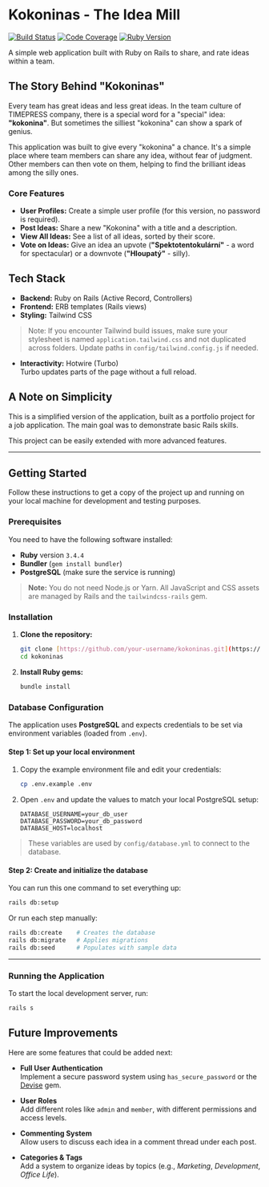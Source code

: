 # Kokoninas - The Idea Mill

[![Build Status](https://img.shields.io/badge/build-passing-green)](https://github.com)
[![Code Coverage](https://img.shields.io/badge/coverage-N/A-lightgrey)](https://github.com)
[![Ruby Version](https://img.shields.io/badge/ruby-3.4.4-red)](https://www.ruby-lang.org)

A simple web application built with Ruby on Rails to share, and rate ideas within a team.

## The Story Behind "Kokoninas"

Every team has great ideas and less great ideas. In the team culture of TIMEPRESS company, there is a special word for a "special" idea: **"kokonina"**. But sometimes the silliest "kokonina" can show a spark of genius.

This application was built to give every "kokonina" a chance. It's a simple place where team members can share any idea, without fear of judgment. Other members can then vote on them, helping to find the brilliant ideas among the silly ones.

### Core Features

* **User Profiles:** Create a simple user profile (for this version, no password is required).
* **Post Ideas:** Share a new "Kokonina" with a title and a description.
* **View All Ideas:** See a list of all ideas, sorted by their score.
* **Vote on Ideas:** Give an idea an upvote (**"Spektotentokulární"** - a word for spectacular) or a downvote (**"Hloupatý"** - silly).

## Tech Stack

- **Backend:** Ruby on Rails (Active Record, Controllers)
- **Frontend:** ERB templates (Rails views)
- **Styling:** Tailwind CSS
> Note: If you encounter Tailwind build issues, make sure your stylesheet is named `application.tailwind.css` and not duplicated across folders. Update paths in `config/tailwind.config.js` if needed.
- **Interactivity:** Hotwire (Turbo)  
  Turbo updates parts of the page without a full reload.

## A Note on Simplicity

This is a simplified version of the application, built as a portfolio project for a job application. The main goal was to demonstrate basic Rails skills.

This project can be easily extended with more advanced features.

---

## Getting Started

Follow these instructions to get a copy of the project up and running on your local machine for development and testing purposes.

### Prerequisites

You need to have the following software installed:

- **Ruby** version `3.4.4`
- **Bundler** (`gem install bundler`)
- **PostgreSQL** (make sure the service is running)

> **Note:** You do not need Node.js or Yarn. All JavaScript and CSS assets are managed by Rails and the `tailwindcss-rails` gem.

### Installation

1.  **Clone the repository:**
    ```bash
    git clone [https://github.com/your-username/kokoninas.git](https://github.com/your-username/kokoninas.git)
    cd kokoninas
    ```

2.  **Install Ruby gems:**
    ```bash
    bundle install
    ```

### Database Configuration

The application uses **PostgreSQL** and expects credentials to be set via environment variables (loaded from `.env`).

#### Step 1: Set up your local environment

1. Copy the example environment file and edit your credentials:
   ```bash
   cp .env.example .env
   ```
2. Open `.env` and update the values to match your local PostgreSQL setup:
   ```env
   DATABASE_USERNAME=your_db_user
   DATABASE_PASSWORD=your_db_password
   DATABASE_HOST=localhost
   ```
> These variables are used by `config/database.yml` to connect to the database.

#### Step 2: Create and initialize the database

You can run this one command to set everything up:
```bash
rails db:setup
```

Or run each step manually:
```bash
rails db:create    # Creates the database
rails db:migrate   # Applies migrations
rails db:seed      # Populates with sample data
```

---

### Running the Application

To start the local development server, run:
```bash
rails s
```

## Future Improvements

Here are some features that could be added next:

- **Full User Authentication**  
  Implement a secure password system using `has_secure_password` or the [Devise](https://github.com/heartcombo/devise) gem.

- **User Roles**  
  Add different roles like `admin` and `member`, with different permissions and access levels.

- **Commenting System**  
  Allow users to discuss each idea in a comment thread under each post.

- **Categories & Tags**  
  Add a system to organize ideas by topics (e.g., *Marketing*, *Development*, *Office Life*).
